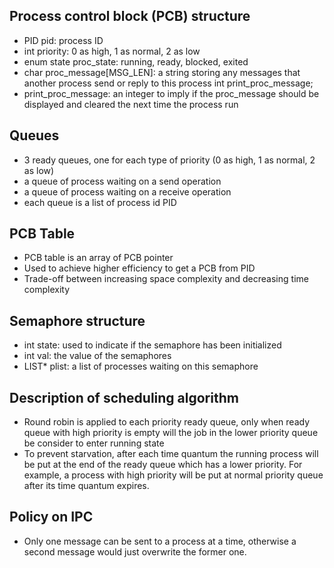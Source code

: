 ## Process control block (PCB) structure
- PID pid: process ID
- int priority: 0 as high, 1 as normal, 2 as low
- enum state proc_state: running, ready, blocked, exited
- char proc_message[MSG_LEN]: a string storing any messages that another process send or reply to this process
int print_proc_message;
- print_proc_message: an integer to imply if the proc_message should be displayed and cleared the next time the process run

## Queues
- 3 ready queues, one for each type of priority (0 as high, 1 as normal, 2 as low)
- a queue of process waiting on a send operation
- a queue of process waiting on a receive operation
- each queue is a list of process id PID

## PCB Table
- PCB table is an array of PCB pointer
- Used to achieve higher efficiency to get a PCB from PID
- Trade-off between increasing space complexity and decreasing time complexity

## Semaphore structure
- int state: used to indicate if the semaphore has been initialized
- int val: the value of the semaphores
- LIST* plist: a list of processes waiting on this semaphore

## Description of scheduling algorithm
- Round robin is applied to each priority ready queue, only when ready queue with high priority is empty will the job in the lower priority queue be consider to enter running state
- To prevent starvation, after each time quantum the running process will be put at the end of the ready queue which has a lower priority. For example, a process with high priority will be put at normal priority queue after its time quantum expires.

## Policy on IPC
- Only one message can be sent to a process at a time, otherwise a second message would just
overwrite the former one.
